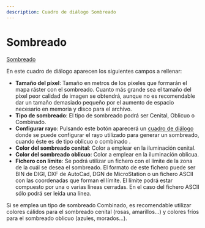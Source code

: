 ```yaml
---
description: Cuadro de diálogo Sombreado
---
```


# Sombreado

[Sombreado](../../como.../untitled-322.md)

En este cuadro de diálogo aparecen los siguientes campos a rellenar:

* **Tamaño del píxel**: Tamaño en metros de los píxeles que formarán el mapa ráster con el sombreado. Cuanto más grande sea el tamaño del píxel peor calidad de imagen se obtendrá, aunque no es recomendable dar un tamaño demasiado pequeño por el aumento de espacio necesario en memoria y disco para el archivo.
* **Tipo de sombreado**: El tipo de sombreado podrá ser Cenital, Oblicuo o Combinado.
* **Configurar rayo**: Pulsando este botón aparecerá un [cuadro de diálogo ](untitled-83.md)donde se puede configurar el rayo utilizado para generar un sombreado, cuando éste es de tipo oblicuo o combinado .
* **Color del sombreado cenital**: Color a emplear en la iluminación cenital.
* **Color del sombreado oblicuo**: Color a emplear en la iluminación oblicua.
* **Fichero con límite**: Se podrá utilizar un fichero con el límite de la zona de la cuál se desea el sombreado. El formato de este fichero puede ser BIN de DIGI, DXF de AutoCad, DGN de MicroStation o un fichero ASCII con las coordenadas que forman el límite. El límite podrá estar compuesto por una o varias líneas cerradas. En el caso del fichero ASCII sólo podrá ser leída una línea.

Si se emplea un tipo de sombreado Combinado, es recomendable utilizar colores cálidos para el sombreado cenital \(rosas, amarillos...\) y colores fríos para el sombreado oblicuo \(azules, morados...\).


